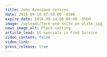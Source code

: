 ```yaml
---
title: John Avendano retires
date: 2018-09-10 07:58:00 -0500
expire_date: 2018-09-14 00:00:00 -0500
image: /uploads/fork and knife on plate.jpg
news_image_alt: Place setting
article_lead: $5 specials in Food Service
video_content: false
video_link:
press_release: true
---
```

